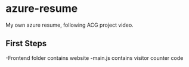 # azure-resume
My own azure resume, following ACG project video.

## First Steps

-Frontend folder contains website
-main.js contains visitor counter code
